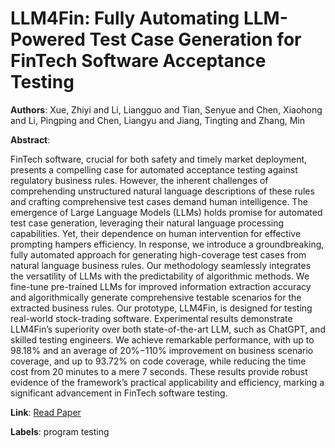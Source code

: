 # LLM4Fin: Fully Automating LLM-Powered Test Case Generation for FinTech Software Acceptance Testing

**Authors**: Xue, Zhiyi and Li, Liangguo and Tian, Senyue and Chen, Xiaohong and Li, Pingping and Chen, Liangyu and Jiang, Tingting and Zhang, Min

**Abstract**:

FinTech software, crucial for both safety and timely market deployment, presents a compelling case for automated acceptance testing against regulatory business rules. However, the inherent challenges of comprehending unstructured natural language descriptions of these rules and crafting comprehensive test cases demand human intelligence. The emergence of Large Language Models (LLMs) holds promise for automated test case generation, leveraging their natural language processing capabilities. Yet, their dependence on human intervention for effective prompting hampers efficiency.    In response, we introduce a groundbreaking, fully automated approach for generating high-coverage test cases from natural language business rules. Our methodology seamlessly integrates the versatility of LLMs with the predictability of algorithmic methods. We fine-tune pre-trained LLMs for improved information extraction accuracy and algorithmically generate comprehensive testable scenarios for the extracted business rules.	Our prototype, LLM4Fin, is designed for testing real-world stock-trading software. Experimental results demonstrate LLM4Fin’s superiority over both state-of-the-art LLM, such as ChatGPT, and skilled testing engineers. We achieve remarkable performance, with up to 98.18\% and an average of 20\%−110\% improvement on business scenario coverage, and up to 93.72\% on code coverage, while reducing the time cost from 20 minutes to a mere 7 seconds. These results provide robust evidence of the framework’s practical applicability and efficiency, marking a significant advancement in FinTech software testing.

**Link**: [Read Paper](https://doi.org/10.1145/3650212.3680388)

**Labels**: program testing

